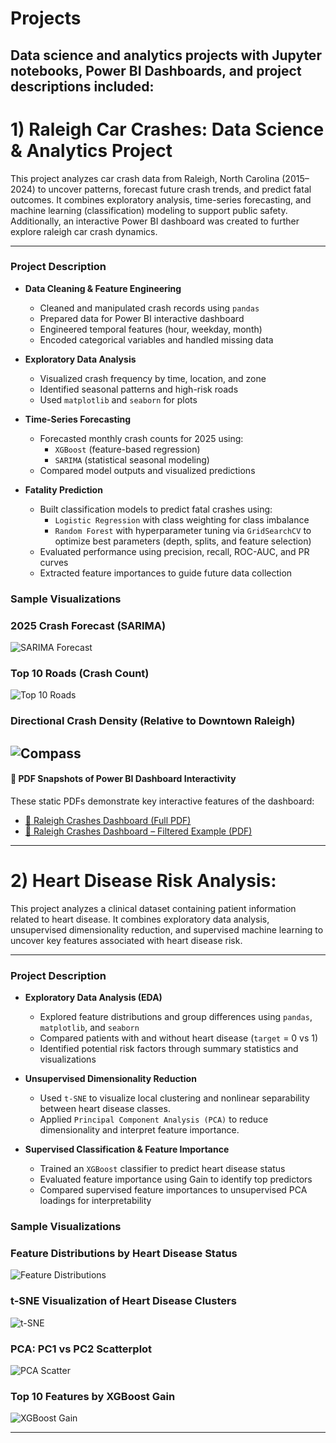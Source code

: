 # Projects
## Data science and analytics projects with Jupyter notebooks, Power BI Dashboards, and project descriptions included:


# 1) Raleigh Car Crashes: Data Science & Analytics Project

This project analyzes car crash data from Raleigh, North Carolina (2015–2024) to uncover patterns, forecast future crash trends, and predict fatal outcomes. It combines exploratory analysis, time-series forecasting, and machine learning (classification) modeling to support public safety. Additionally, an interactive Power BI dashboard was created to further explore raleigh car crash dynamics. 

---

### Project Description

- **Data Cleaning & Feature Engineering**
  - Cleaned and manipulated crash records using `pandas`
  - Prepared data for Power BI interactive dashboard
  - Engineered temporal features (hour, weekday, month)
  - Encoded categorical variables and handled missing data

- **Exploratory Data Analysis**
  - Visualized crash frequency by time, location, and zone
  - Identified seasonal patterns and high-risk roads
  - Used `matplotlib` and `seaborn` for plots

- **Time-Series Forecasting**
  - Forecasted monthly crash counts for 2025 using:
    - `XGBoost` (feature-based regression)
    - `SARIMA` (statistical seasonal modeling)
  - Compared model outputs and visualized predictions

- **Fatality Prediction**
  - Built classification models to predict fatal crashes using:
    - `Logistic Regression` with class weighting for class imbalance
    - `Random Forest` with hyperparameter tuning via `GridSearchCV` to optimize best parameters (depth, splits, and feature selection)
  - Evaluated performance using precision, recall, ROC-AUC, and PR curves
  - Extracted feature importances to guide future data collection

### Sample Visualizations
### 2025 Crash Forecast (SARIMA)
![SARIMA Forecast](https://github.com/cwooley336/Projects/blob/823cf5b563c2f4611648acc2c0061e80ce70806c/raleigh-crashes/SARIMA%20forecasted%20crashes.png)
### Top 10 Roads (Crash Count) 
![Top 10 Roads](https://github.com/cwooley336/Projects/blob/823cf5b563c2f4611648acc2c0061e80ce70806c/raleigh-crashes/top_roads.png)
### Directional Crash Density (Relative to Downtown Raleigh)
![Compass](https://github.com/cwooley336/Projects/blob/823cf5b563c2f4611648acc2c0061e80ce70806c/raleigh-crashes/compass_crashes.png)
---
#### 📄 PDF Snapshots of Power BI Dashboard Interactivity

These static PDFs demonstrate key interactive features of the dashboard:

- [📄 Raleigh Crashes Dashboard (Full PDF)](https://github.com/cwooley336/Projects/blob/303043ad763a8e277c2239caf14b7f753935151c/raleigh-crashes/Raleigh%20Crashes%20Dashboard.pdf)
- [📄 Raleigh Crashes Dashboard – Filtered Example (PDF)](https://github.com/cwooley336/Projects/blob/303043ad763a8e277c2239caf14b7f753935151c/raleigh-crashes/Raleigh%20Crashes%20Dashboard%20Filtered%20Example.pdf)

--- 

# 2) Heart Disease Risk Analysis: 

This project analyzes a clinical dataset containing patient information related to heart disease. It combines exploratory data analysis, unsupervised dimensionality reduction, and supervised machine learning to uncover key features associated with heart disease risk. 

---

### Project Description

- **Exploratory Data Analysis (EDA)**
  - Explored feature distributions and group differences using `pandas`, `matplotlib`, and `seaborn`
  - Compared patients with and without heart disease (`target` = 0 vs 1)
  - Identified potential risk factors through summary statistics and visualizations

- **Unsupervised Dimensionality Reduction**
  - Used `t-SNE` to visualize local clustering and nonlinear separability between heart disease classes.
  - Applied `Principal Component Analysis (PCA)` to reduce dimensionality and interpret feature importance.
  
- **Supervised Classification & Feature Importance**
  - Trained an `XGBoost` classifier to predict heart disease status
  - Evaluated feature importance using Gain to identify top predictors
  - Compared supervised feature importances to unsupervised PCA loadings for interpretability

### Sample Visualizations
### Feature Distributions by Heart Disease Status
![Feature Distributions](https://github.com/cwooley336/Projects/blob/main/heart-disease/feature_distributions.png)

### t-SNE Visualization of Heart Disease Clusters
![t-SNE](https://github.com/cwooley336/Projects/blob/main/heart-disease/tsne_plot.png)

### PCA: PC1 vs PC2 Scatterplot
![PCA Scatter](https://github.com/cwooley336/Projects/blob/main/heart-disease/pca_scatter.png)

### Top 10 Features by XGBoost Gain
![XGBoost Gain](https://github.com/cwooley336/Projects/blob/main/heart-disease/xgboost_gain.png)

---




